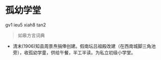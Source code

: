 # 孤幼学堂
gv1 ieu5 xiah8 tan2
> 如皋方言词典
- 清末(1906)知县周景焘捐俸创建。假南坛吕祖殿改建（在西南城脚三角池旁），收孤幼学童，供给午餐，半工半读。为私立初级小学堂。
